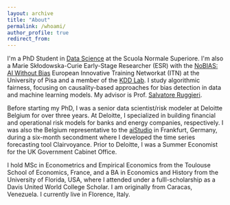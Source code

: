 ```yaml
---
layout: archive
title: "About"
permalink: /whoami/
author_profile: true
redirect_from:
---
```


I'm a PhD Student in [Data Science](https://www.phd-ai.it/) at the Scuola Normale Superiore. I'm also a Marie Skłodowska-Curie Early-Stage Researcher (ESR) with the [NoBIAS: AI Without Bias](https://nobias-project.eu/) European Innovative Training Networkat (ITN) at the University of Pisa and a member of the [KDD Lab](https://kdd.isti.cnr.it/). I study algorithmic fairness, focusing on causality-based approaches for bias detection in data and machine learning models. My advisor is Prof. [Salvatore Ruggieri](http://pages.di.unipi.it/ruggieri/).

Before starting my PhD, I was a senior data scientist/risk modeler at Deloitte Belgium for over three years. At Deloitte, I specialized in building financial and operational risk models for banks and energy companies, respectively. I was also the Belgium representative to the [aiStudio](https://www2.deloitte.com/de/de/pages/risk/solutions/aistudio.html) in Frankfurt, Germany, during a six-month secondment where I developed the time series forecasting tool Clairvoyance. Prior to Deloitte, I was a Summer Economist for the UK Government Cabinet Office.

I hold MSc in Econometrics and Empirical Economics from the Toulouse School of Economics, France, and a BA in Economics and History from the University of Florida, USA, where I attended under a fulll-scholarship as a Davis United World College Scholar. I am originally from Caracas, Venezuela. I currently live in Florence, Italy.
